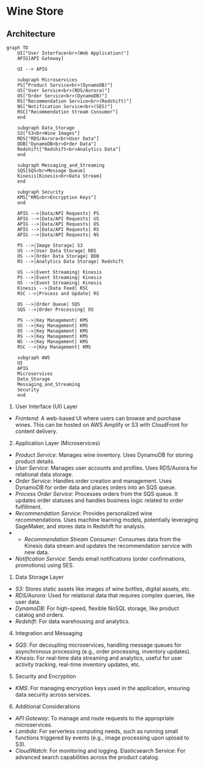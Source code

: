 # Wine Store

## Architecture

```mermaid
graph TD
    UI["User Interface<br>(Web Application)"]
    APIG[API Gateway]

    UI --> APIG

    subgraph Microservices
    PS["Product Service<br>(DynamoDB)"]
    US["User Service<br>(RDS/Aurora)"]
    OS["Order Service<br>(DynamoDB)"]
    RS["Recommendation Service<br>(Redshift)"]
    NS["Notification Service<br>(SES)"]
    RSC["Recommendation Stream Consumer"]
    end

    subgraph Data_Storage
    S3["S3<br>Wine Images"]
    RDS["RDS/Aurora<br>User Data"]
    DDB["DynamoDB<br>Order Data"]
    Redshift["Redshift<br>Analytics Data"]
    end

    subgraph Messaging_and_Streaming
    SQS[SQS<br>Message Queue]
    Kinesis[Kinesis<br>Data Stream]
    end

    subgraph Security
    KMS["KMS<br>Encryption Keys"]
    end

    APIG -->|Data/API Requests| PS
    APIG -->|Data/API Requests| US
    APIG -->|Data/API Requests| OS
    APIG -->|Data/API Requests| RS
    APIG -->|Data/API Requests| NS

    PS -->|Image Storage| S3
    US -->|User Data Storage| RDS
    OS -->|Order Data Storage| DDB
    RS -->|Analytics Data Storage| Redshift

    US -->|Event Streaming| Kinesis
    PS -->|Event Streaming| Kinesis
    OS -->|Event Streaming| Kinesis
    Kinesis -->|Data Feed| RSC
    RSC -->|Process and Update| RS

    OS -->|Order Queue| SQS
    SQS -->|Order Processing| OS

    PS -->|Key Management| KMS
    US -->|Key Management| KMS
    OS -->|Key Management| KMS
    RS -->|Key Management| KMS
    NS -->|Key Management| KMS
    RSC -->|Key Management| KMS

    subgraph AWS
    UI
    APIG
    Microservices
    Data_Storage
    Messaging_and_Streaming
    Security
    end
```

1. User Interface (UI) Layer

- *Frontend*: A web-based UI where users can browse and purchase wines. This can be hosted on AWS Amplify or S3 with CloudFront for content delivery.

2. Application Layer (Microservices)

- *Product Service*: Manages wine inventory. Uses DynamoDB for storing product details.
- *User Service*: Manages user accounts and profiles. Uses RDS/Aurora for relational data storage.
- *Order Service*: Handles order creation and management. Uses DynamoDB for order data and places orders into an SQS queue.
- *Process Order Service*: Processes orders from the SQS queue. It updates order statuses and handles business logic related to order fulfillment.
- *Recommendation Service*: Provides personalized wine recommendations. Uses machine learning models, potentially leveraging SageMaker, and stores data in Redshift for analysis.
- - *Recommendation Stream Consumer*: Consumes data from the Kinesis data stream and updates the recommendation service with new data.
- *Notification Service*: Sends email notifications (order confirmations, promotions) using SES.

1. Data Storage Layer

- *S3:* Stores static assets like images of wine bottles, digital assets, etc.
- *RDS/Aurora*: Used for relational data that requires complex queries, like user data.
- *DynamoDB*: For high-speed, flexible NoSQL storage, like product catalog and orders.
- *Redshift*: For data warehousing and analytics.

4. Integration and Messaging

- *SQS*: For decoupling microservices, handling message queues for asynchronous processing (e.g., order processing, inventory updates).
- *Kinesis*: For real-time data streaming and analytics, useful for user activity tracking, real-time inventory updates, etc.

5. Security and Encryption

- *KMS*: For managing encryption keys used in the application, ensuring data security across services.

6. Additional Considerations

- *API Gateway*: To manage and route requests to the appropriate microservices.
- *Lambda*: For serverless computing needs, such as running small functions triggered by events (e.g., image processing upon upload to S3).
- *CloudWatch*: For monitoring and logging.
Elasticsearch Service: For advanced search capabilities across the product catalog.
